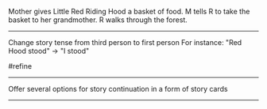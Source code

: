 Mother gives Little Red Riding Hood a basket of food.
M tells R to take the basket to her grandmother.
R walks through the forest.

----

Change story tense from third person to first person
For instance: "Red Hood stood" -> "I stood"

#refine

----

Offer several options for story continuation in a form of story cards

----

